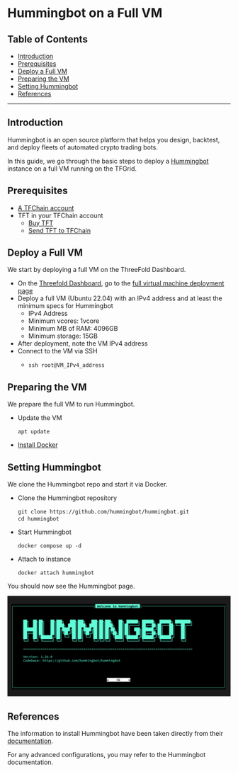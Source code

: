 <h1> Hummingbot on a Full VM </h1>

<h2>Table of Contents</h2>

- [Introduction](#introduction)
- [Prerequisites](#prerequisites)
- [Deploy a Full VM](#deploy-a-full-vm)
- [Preparing the VM](#preparing-the-vm)
- [Setting Hummingbot](#setting-hummingbot)
- [References](#references)

---

## Introduction

Hummingbot is an open source platform that helps you design, backtest, and deploy fleets of automated crypto trading bots.

In this guide, we go through the basic steps to deploy a [Hummingbot](https://hummingbot.org/) instance on a full VM running on the TFGrid.


## Prerequisites

- [A TFChain account](../../../dashboard/wallet_connector.md)
- TFT in your TFChain account
  - [Buy TFT](../../../threefold_token/buy_sell_tft/buy_sell_tft.md)
  - [Send TFT to TFChain](../../../threefold_token/tft_bridges/tfchain_stellar_bridge.md)

## Deploy a Full VM

We start by deploying a full VM on the ThreeFold Dashboard.

* On the [Threefold Dashboard](https://dashboard.grid.tf/#/), go to the [full virtual machine deployment page](https://dashboard.grid.tf/#/deploy/virtual-machines/full-virtual-machine/)
* Deploy a full VM (Ubuntu 22.04) with an IPv4 address and at least the minimum specs for Hummingbot
  * IPv4 Address
  * Minimum vcores: 1vcore
  * Minimum MB of RAM: 4096GB
  * Minimum storage: 15GB
* After deployment, note the VM IPv4 address
* Connect to the VM via SSH
  * ``` 
    ssh root@VM_IPv4_address
    ```

## Preparing the VM

We prepare the full VM to run Hummingbot.

* Update the VM
   ```
   apt update
   ```
* [Install Docker](../computer_it_basics/docker_basics.html#install-docker-desktop-and-docker-engine)

## Setting Hummingbot

We clone the Hummingbot repo and start it via Docker.

* Clone the Hummingbot repository
   ```
   git clone https://github.com/hummingbot/hummingbot.git
   cd hummingbot
   ```
* Start Hummingbot
   ```
   docker compose up -d
   ```
* Attach to instance
   ```
   docker attach hummingbot
   ```

You should now see the Hummingbot page.

![](./img/hummingbot.png)

## References

The information to install Hummingbot have been taken directly from their [documentation](https://hummingbot.org/installation/docker/).

For any advanced configurations, you may refer to the Hummingbot documentation.